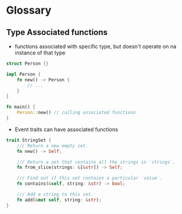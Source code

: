 # Glossary

## Type Associated functions

- functions associated with specific type, but doesn't operate on na instance of that type

```rust 
struct Person {}

impl Person {
    fn new() -> Person {
        // ... 
    }
}

fn main() {
    Person::new() // calling associated functions  
}
```

- Event traits can have associated functions

```rust 
trait StringSet {
    /// Return a new empty set.
    fn new() -> Self;

    /// Return a set that contains all the strings in `strings`.
    fn from_slice(strings: &[&str]) -> Self;

    /// Find out if this set contains a particular `value`.
    fn contains(&self, string: &str) -> bool;

    /// Add a string to this set.
    fn add(&mut self, string: &str);
}
```
